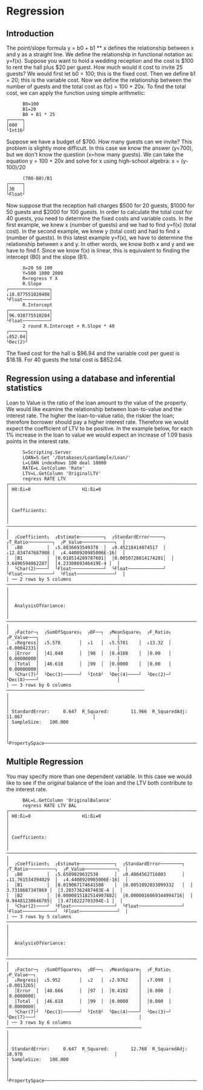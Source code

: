 # Regression

## Introduction

The point/slope formula y = b0 + b1 ** x  defines the relationship between x and y as a straight
line.  We define the relationship in functional notation as: y=f(x).  Suppose you want to hold a
wedding reception and the cost is $100 to rent the hall plus $20 per guest. How much would it cost
to invite 25 guests?  We would first let b0 = 100; this is the fixed cost. Then we define b1 = 20;
this is the variable cost.  Now we define the relationship between the number of guests and the
total cost as f(x) = 100 + 20x.  To find the total cost, we can apply the function using simple arithmetic:

~~~
      B0=100
      B1=20
      B0 + B1 * 25
┌─────┐
│600  │
└Int16┘
~~~

Suppose we have a budget of $700.  How many guests can we invite?  This problem is slightly more
difficult.  In this case we know the answer (y=700), but we don't know the question (x=how many
guests).  We can take the equation y = 100 + 20x and solve for x using high-school algebra: x = (y-100)/20

~~~
      (700-B0)/B1
┌─────┐
│30   │
└Float┘
~~~

Now suppose that the reception hall charges $500 for 20 guests, $1000 for 50 guests and $2000 for
100 guests. In order to calculate the total cost for 40 guests, you need to determine the fixed
costs and variable costs. In the first example, we knew x (number of guests) and we had to find
y=f(x) (total cost).  In the second example, we knew y (total cost) and had to find  x (number of
guests). In this latest example y=f(x), we have to determine the relationship between x and y.  In
other words, we know both x and y and we have to find f.  Since we know f(x) is linear, this is
equivalent to finding the intercept (B0) and the slope (B1).

~~~
      X=20 50 100
      Y=500 1000 2000
      R=regress Y X
      R.Slope
┌───────────────┐
↓18.877551020408│
└Float──────────┘
      R.Intercept
┌───────────────┐
│96.938775510204│
└Float──────────┘
      2 round R.Intercept + R.Slope * 40
┌──────┐
↓852.04│
└Dec(2)┘
~~~

The fixed cost for the hall is $96.94 and the variable cost per guest is $18.18.  For 40 guests the
total cost is $852.04.

## Regression using a database and inferential statistics

Loan to Value is the ratio of the loan amount to the value of the property.  We would like examine
the relationship between loan-to-value and the interest rate. The higher the loan-to-value ratio,
the riskier the loan; therefore borrower should pay a higher interest rate.  Therefore we would
expect the coefficient of LTV to be positive. In the example below, for each 1% increase in the
loan to value we would expect an increase of 1.09 basis points in the interest rate.

~~~
      S=Scripting.Server
      LOAN=S.Get '/Databases/LoanSample/Loan/'
      L=LOAN indexRows 100 deal 10000
      RATE=L.GetColumn 'Rate'
      LTV=L.GetColumn 'OriginalLTV'
      regress RATE LTV
┌───────────────────────────────────────────────────────────────────────────────────────────────────────┐
│ H0:ßi=0                   H1:ßi≠0                                                                     │
│                                                                                                       │
│ Coefficients:                                                                                         │
│ ───────────────────────────────────────────────────────────────────────────────────────────────────── │
│  ┌Coefficient┐  ┌Estimate─────────┐  ┌StandardError─────┐  ┌T_Ratio─────────┐  ┌P_Value────────────┐  │
│  ↓B0         │  ↓5.8036693549378  │  ↓0.45218414074517  │  ↓12.834747687908 │  ↓4.4408920985006E-16│  │
│  │B1         │  │0.018514289787601│  │0.0050728814174201│  │ 3.6496594862287│  │4.2330869346419E-4 │  │
│  └Char(2)────┘  └Float────────────┘  └Float─────────────┘  └Float───────────┘  └Float──────────────┘  │
│ ── 2 rows by 5 columns ────────────────────────────────────────────────────────────────────────────── │
│                                                                                                       │
│  AnalysisOfVariance:                                                                                  │
│ ──────────────────────────────────────────────────────────────────────────                            │
│  ┌Factor─┐  ┌SumOfSquares┐  ┌DF──┐  ┌MeanSquare┐  ┌F_Ratio┐  ┌P_Value───┐                             │
│  ↓Regress│  ↓5.578       │  ↓1   │  ↓5.5781    │  ↓13.32  │  ↓0.00042331│                             │
│  │Error  │  │41.040      │  │98  │  │0.4188    │  │0.00   │  │0.00000000│                             │
│  │Total  │  │46.618      │  │99  │  │0.0000    │  │0.00   │  │0.00000000│                             │
│  └Char(7)┘  └Dec(3)──────┘  └Int8┘  └Dec(4)────┘  └Dec(2)─┘  └Dec(8)────┘                             │
│ ── 3 rows by 6 columns ───────────────────────────────────────────────────                            │
│                                                                                                       │
│ StandardError:     0.647  R_Squared:        11.966  R_SquaredAdj:     11.067                          │
│ SampleSize:   100.000                                                                                 │
│                                                                                                       │
└PropertySpace──────────────────────────────────────────────────────────────────────────────────────────┘
~~~

## Multiple Regression

You may specify more than one dependent variable. In this case we would like to see if the original
balance of the loan and the LTV both contribute to the interest rate.

~~~
      BAL=L.GetColumn 'OriginalBalance'
      regress RATE LTV BAL
┌───────────────────────────────────────────────────────────────────────────────────────────────────────────────┐
│ H0:ßi=0                   H1:ßi≠0                                                                             │
│                                                                                                               │
│ Coefficients:                                                                                                 │
│ ───────────────────────────────────────────────────────────────────────────────────────────────────────────── │
│  ┌Coefficient┐  ┌Estimate─────────────┐  ┌StandardError────────┐  ┌T_Ratio──────────┐  ┌P_Value────────────┐  │
│  ↓B0         │  ↓5.6509029632538      │  ↓0.4804562716003      │  ↓11.761534394029  │  ↓4.4408920985006E-16│  │
│  │B1         │  │0.019067174641508    │  │0.0051092833099332   │  │ 3.7318687347869 │  │3.2037362487403E-4 │  │
│  │B2         │  │0.0000015182514907882│  │0.0000016069344994716│  │ 0.94481230646765│  │3.4710222703394E-1 │  │
│  └Char(2)────┘  └Float────────────────┘  └Float────────────────┘  └Float────────────┘  └Float──────────────┘  │
│ ── 3 rows by 5 columns ────────────────────────────────────────────────────────────────────────────────────── │
│                                                                                                               │
│  AnalysisOfVariance:                                                                                          │
│ ─────────────────────────────────────────────────────────────────────────                                     │
│  ┌Factor─┐  ┌SumOfSquares┐  ┌DF──┐  ┌MeanSquare┐  ┌F_Ratio┐  ┌P_Value──┐                                      │
│  ↓Regress│  ↓5.952       │  ↓2   │  ↓2.9762    │  ↓7.099  │  ↓0.0013265│                                      │
│  │Error  │  │40.666      │  │97  │  │0.4192    │  │0.000  │  │0.0000000│                                      │
│  │Total  │  │46.618      │  │99  │  │0.0000    │  │0.000  │  │0.0000000│                                      │
│  └Char(7)┘  └Dec(3)──────┘  └Int8┘  └Dec(4)────┘  └Dec(3)─┘  └Dec(7)───┘                                      │
│ ── 3 rows by 6 columns ──────────────────────────────────────────────────                                     │
│                                                                                                               │
│ StandardError:     0.647  R_Squared:        12.768  R_SquaredAdj:     10.970                                  │
│ SampleSize:   100.000                                                                                         │
│                                                                                                               │
└PropertySpace──────────────────────────────────────────────────────────────────────────────────────────────────┘
~~~

